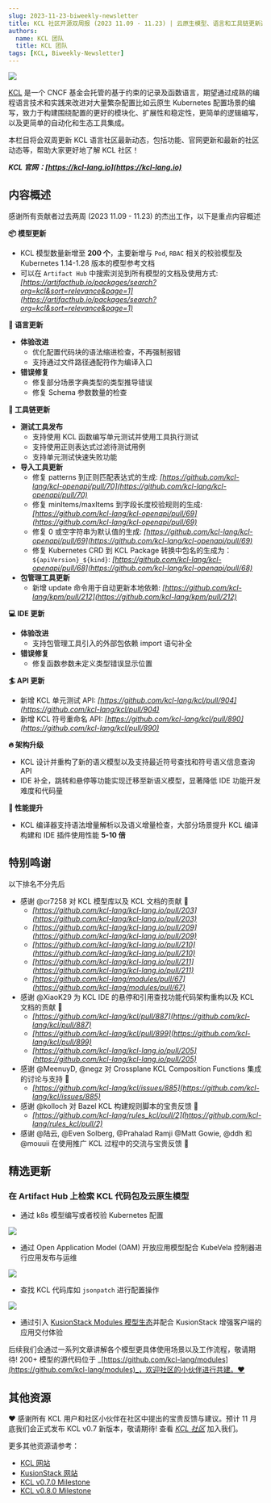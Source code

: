 ```yaml
---
slug: 2023-11-23-biweekly-newsletter
title: KCL 社区开源双周报 (2023 11.09 - 11.23) | 云原生模型、语言和工具链更新速递!
authors:
  name: KCL 团队
  title: KCL 团队
tags: [KCL, Biweekly-Newsletter]
---
```


![](/img/biweekly-newsletter-zh.png)

[KCL](https://github.com/kcl-lang) 是一个 CNCF 基金会托管的基于约束的记录及函数语言，期望通过成熟的编程语言技术和实践来改进对大量繁杂配置比如云原生 Kubernetes 配置场景的编写，致力于构建围绕配置的更好的模块化、扩展性和稳定性，更简单的逻辑编写，以及更简单的自动化和生态工具集成。

本栏目将会双周更新 KCL 语言社区最新动态，包括功能、官网更新和最新的社区动态等，帮助大家更好地了解 KCL 社区！

**_KCL 官网：[https://kcl-lang.io](https://kcl-lang.io)_**

## 内容概述

感谢所有贡献者过去两周 (2023 11.09 - 11.23) 的杰出工作，以下是重点内容概述

**📦 模型更新**

- KCL 模型数量新增至 **200 个**，主要新增与 `Pod`, `RBAC` 相关的校验模型及 Kubernetes 1.14-1.28 版本的模型参考文档
- 可以在 `Artifact Hub` 中搜索浏览到所有模型的文档及使用方式: _[https://artifacthub.io/packages/search?org=kcl&sort=relevance&page=1](https://artifacthub.io/packages/search?org=kcl&sort=relevance&page=1)_

**💬 语言更新**

- **体验改进**
  - 优化配置代码块的语法缩进检查，不再强制报错
  - 支持通过文件路径通配符作为编译入口
- **错误修复**
  - 修复部分场景字典类型的类型推导错误
  - 修复 Schema 参数数量的检查

**🔧 工具链更新**

- **测试工具发布**
  - 支持使用 KCL 函数编写单元测试并使用工具执行测试
  - 支持使用正则表达式过滤待测试用例
  - 支持单元测试快速失败功能
- **导入工具更新**
  - 修复 patterns 到正则匹配表达式的生成: _[https://github.com/kcl-lang/kcl-openapi/pull/70](https://github.com/kcl-lang/kcl-openapi/pull/70)_
  - 修复 minItems/maxItems 到字段长度校验规则的生成: _[https://github.com/kcl-lang/kcl-openapi/pull/69](https://github.com/kcl-lang/kcl-openapi/pull/69)_
  - 修复 0 或空字符串为默认值的生成: _[https://github.com/kcl-lang/kcl-openapi/pull/69](https://github.com/kcl-lang/kcl-openapi/pull/69)_
  - 修复 Kubernetes CRD 到 KCL Package 转换中包名的生成为：`${apiVersion}_${kind}`: _[https://github.com/kcl-lang/kcl-openapi/pull/68](https://github.com/kcl-lang/kcl-openapi/pull/68)_
- **包管理工具更新**
  - 新增 update 命令用于自动更新本地依赖: _[https://github.com/kcl-lang/kpm/pull/212](https://github.com/kcl-lang/kpm/pull/212)_

**💻 IDE 更新**

- **体验改进**
  - 支持包管理工具引入的外部包依赖 import 语句补全
- **错误修复**
  - 修复函数参数未定义类型错误显示位置

**🏄 API 更新**

- 新增 KCL 单元测试 API: _[https://github.com/kcl-lang/kcl/pull/904](https://github.com/kcl-lang/kcl/pull/904)_
- 新增 KCL 符号重命名 API: _[https://github.com/kcl-lang/kcl/pull/890](https://github.com/kcl-lang/kcl/pull/890)_

**🔥 架构升级**

- KCL 设计并重构了新的语义模型以及支持最近符号查找和符号语义信息查询 API
- IDE 补全，跳转和悬停等功能实现迁移至新语义模型，显著降低 IDE 功能开发难度和代码量

**🚀 性能提升**

- KCL 编译器支持语法增量解析以及语义增量检查，大部分场景提升 KCL 编译构建和 IDE 插件使用性能 **5-10 倍**

## 特别鸣谢

以下排名不分先后

- 感谢 @cr7258 对 KCL 模型库以及 KCL 文档的贡献 🙌
  - _[https://github.com/kcl-lang/kcl-lang.io/pull/203](https://github.com/kcl-lang/kcl-lang.io/pull/203)_
  - _[https://github.com/kcl-lang/kcl-lang.io/pull/209](https://github.com/kcl-lang/kcl-lang.io/pull/209)_
  - _[https://github.com/kcl-lang/kcl-lang.io/pull/210](https://github.com/kcl-lang/kcl-lang.io/pull/210)_
  - _[https://github.com/kcl-lang/kcl-lang.io/pull/211](https://github.com/kcl-lang/kcl-lang.io/pull/211)_
  - _[https://github.com/kcl-lang/modules/pull/67](https://github.com/kcl-lang/modules/pull/67)_
- 感谢 @XiaoK29 为 KCL IDE 的悬停和引用查找功能代码架构重构以及 KCL 文档的贡献 🙌
  - _[https://github.com/kcl-lang/kcl/pull/887](https://github.com/kcl-lang/kcl/pull/887)_
  - _[https://github.com/kcl-lang/kcl/pull/899](https://github.com/kcl-lang/kcl/pull/899)_
  - _[https://github.com/kcl-lang/kcl-lang.io/pull/205](https://github.com/kcl-lang/kcl-lang.io/pull/205)_
- 感谢 @MeenuyD, @negz 对 Crossplane KCL Composition Functions 集成的讨论与支持 🙌
  - _[https://github.com/kcl-lang/kcl/issues/885](https://github.com/kcl-lang/kcl/issues/885)_
- 感谢 @kolloch 对 Bazel KCL 构建规则脚本的宝贵反馈 🙌
  - _[https://github.com/kcl-lang/rules_kcl/pull/2](https://github.com/kcl-lang/rules_kcl/pull/2)_
- 感谢 @陆云, @Even Solberg, @Prahalad Ramji @Matt Gowie, @ddh 和 @mouuii 在使用推广 KCL 过程中的交流与宝贵反馈 🙌

## 精选更新

### 在 Artifact Hub 上检索 KCL 代码包及云原生模型

- 通过 k8s 模型编写或者校验 Kubernetes 配置

![](/img/blog/2023-11-23-biweekly-newsletter/k8s-module.png)

- 通过 Open Application Model (OAM) 开放应用模型配合 KubeVela 控制器进行应用发布与运维

![](/img/blog/2023-11-23-biweekly-newsletter/oam-module.png)

- 查找 KCL 代码库如 `jsonpatch` 进行配置操作

![](/img/blog/2023-11-23-biweekly-newsletter/jsonpatch-module.png)

- 通过引入 [KusionStack Modules 模型生态](https://github.com/KusionStack/catalog)并配合 KusionStack 增强客户端的应用交付体验

后续我们会通过一系列文章讲解各个模型更具体使用场景以及工作流程，敬请期待! 200+ 模型的源代码位于 _[https://github.com/kcl-lang/modules](https://github.com/kcl-lang/modules)_，欢迎社区的小伙伴进行共建。❤️

## 其他资源

❤️ 感谢所有 KCL 用户和社区小伙伴在社区中提出的宝贵反馈与建议。预计 11 月底我们会正式发布 KCL v0.7 新版本，敬请期待! 查看 _[KCL 社区](https://github.com/kcl-lang/community)_ 加入我们。

更多其他资源请参考：

- [KCL 网站](https://kcl-lang.io/)
- [KusionStack 网站](https://kusionstack.io/)
- [KCL v0.7.0 Milestone](https://github.com/kcl-lang/kcl/milestone/7)
- [KCL v0.8.0 Milestone](https://github.com/kcl-lang/kcl/milestone/8)
